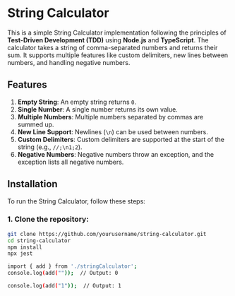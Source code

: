 # String Calculator

This is a simple String Calculator implementation following the principles of **Test-Driven Development (TDD)** using **Node.js** and **TypeScript**. The calculator takes a string of comma-separated numbers and returns their sum. It supports multiple features like custom delimiters, new lines between numbers, and handling negative numbers.

## Features

1. **Empty String**: An empty string returns `0`.
2. **Single Number**: A single number returns its own value.
3. **Multiple Numbers**: Multiple numbers separated by commas are summed up.
4. **New Line Support**: Newlines (`\n`) can be used between numbers.
5. **Custom Delimiters**: Custom delimiters are supported at the start of the string (e.g., `//;\n1;2`).
6. **Negative Numbers**: Negative numbers throw an exception, and the exception lists all negative numbers.

## Installation

To run the String Calculator, follow these steps:

### 1. Clone the repository:

```bash
git clone https://github.com/yourusername/string-calculator.git
cd string-calculator
npm install
npx jest

import { add } from './stringCalculator';
console.log(add(""));  // Output: 0

console.log(add("1"));  // Output: 1
